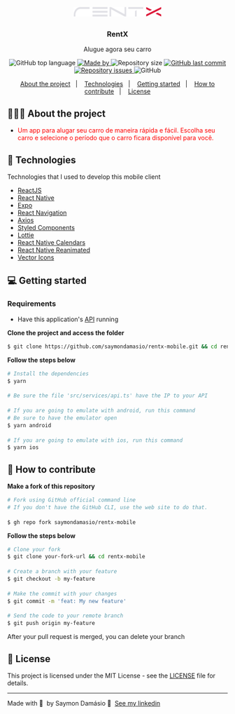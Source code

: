 <h1 align="center">
	<img alt="Logo" src=".github/logo.svg" width="200px" />
</h1>

<h3 align="center">
  RentX
</h3>

<p align="center">Alugue agora seu carro</p>

<p align="center">
  <img alt="GitHub top language" src="https://img.shields.io/github/languages/top/saymondamasio/rentx-mobile">

  <a href="https://www.linkedin.com/in/saymondamasio/">
    <img alt="Made by" src="https://img.shields.io/badge/Made%20by-Saymon%20Dam%C3%A1sio-green">
  </a>
  
  <img alt="Repository size" src="https://img.shields.io/github/repo-size/saymondamasio/rentx-mobile">
  
  <a href="https://github.com/saymondamasio/rentx-mobile/commits/main">
    <img alt="GitHub last commit" src="https://img.shields.io/github/last-commit/saymondamasio/rentx-mobile">
  </a>
  
  <a href="https://github.com/saymondamasio/rentx-mobile/issues">
    <img alt="Repository issues" src="https://img.shields.io/github/issues/saymondamasio/rentx-mobile">
  </a>
  
  <img alt="GitHub" src="https://img.shields.io/github/license/saymondamasio/rentx-mobile">
</p>

<p align="center">
  <a href="#-about-the-project">About the project</a>&nbsp;&nbsp;&nbsp;|&nbsp;&nbsp;&nbsp;
  <a href="#-technologies">Technologies</a>&nbsp;&nbsp;&nbsp;|&nbsp;&nbsp;&nbsp;
  <a href="#-getting-started">Getting started</a>&nbsp;&nbsp;&nbsp;|&nbsp;&nbsp;&nbsp;
  <a href="#-how-to-contribute">How to contribute</a>&nbsp;&nbsp;&nbsp;|&nbsp;&nbsp;&nbsp;
  <a href="#-license">License</a>
</p>

## 👨🏻‍💻 About the project

- <p style="color: red;">Um app para alugar seu carro de maneira rápida e fácil. Escolha seu carro e selecione o período que o carro ficara disponível para você.</p>

## 🚀 Technologies

Technologies that I used to develop this mobile client

- [ReactJS](https://reactjs.org/)
- [React Native](https://reactnative.dev/)
- [Expo](https://expo.io/)
- [React Navigation](https://reactnavigation.org/)
- [Axios](https://axios-http.com/ptbr/)
- [Styled Components](https://www.styled-components.com/)
- [Lottie](https://github.com/lottie-react-native/lottie-react-native)
- [React Native Calendars](https://github.com/wix/react-native-calendars)
- [React Native Reanimated](https://docs.swmansion.com/react-native-reanimated/)
- [Vector Icons](https://oblador.github.io/react-native-vector-icons/)

## 💻 Getting started

### Requirements

- Have this application's [API](https://github/saymondamasio/rentx-mobile) running

**Clone the project and access the folder**

```bash
$ git clone https://github.com/saymondamasio/rentx-mobile.git && cd rentx-mobile
```

**Follow the steps below**

```bash
# Install the dependencies
$ yarn

# Be sure the file 'src/services/api.ts' have the IP to your API

# If you are going to emulate with android, run this command
# Be sure to have the emulator open
$ yarn android

# If you are going to emulate with ios, run this command
$ yarn ios
```

## 🤔 How to contribute

**Make a fork of this repository**

```bash
# Fork using GitHub official command line
# If you don't have the GitHub CLI, use the web site to do that.

$ gh repo fork saymondamasio/rentx-mobile
```

**Follow the steps below**

```bash
# Clone your fork
$ git clone your-fork-url && cd rentx-mobile

# Create a branch with your feature
$ git checkout -b my-feature

# Make the commit with your changes
$ git commit -m 'feat: My new feature'

# Send the code to your remote branch
$ git push origin my-feature
```

After your pull request is merged, you can delete your branch

## 📝 License

This project is licensed under the MIT License - see the [LICENSE](LICENSE) file for details.

---

Made with 💜 &nbsp;by Saymon Damásio 👋 &nbsp;[See my linkedin](https://www.linkedin.com/in/saymondamasio/)
